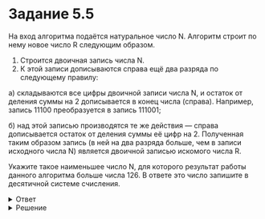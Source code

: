 # Задание 5.5

На вход алгоритма подаётся натуральное число N. Алгоритм строит по нему новое число R следующим образом.
1. Строится двоичная запись числа N.
2. К этой записи дописываются справа ещё два разряда по следующему правилу:

а) складываются все цифры двоичной записи числа N, и остаток от деления суммы на 2 дописывается в конец числа (справа). Например, запись 11100 преобразуется в запись 111001;

б) над этой записью производятся те же действия — справа дописывается остаток от деления суммы её цифр на 2.
Полученная таким образом запись (в ней на два разряда больше, чем в записи исходного числа N) является двоичной записью искомого числа R.

Укажите такое наименьшее число N, для которого результат работы данного алгоритма больше числа 126. В ответе это число запишите в десятичной системе счисления.


<details>
<summary>Ответ</summary>
32
</details>

<details>
<summary>Решение</summary>

```python
for n in range(100):
    b = bin(n)[2:]
    b += str(b.count(’1’) % 2)
    b += str(b.count(’1’) % 2)
    r = int(b, 2)
    if r > 126:
        print(n)
        break
```

</details>
